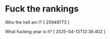 # Fuck the rankings

Who the hell am I?
{ 25949773 }

What fucking year is it?
[ 2025-04-13T12:36:40Z ]
